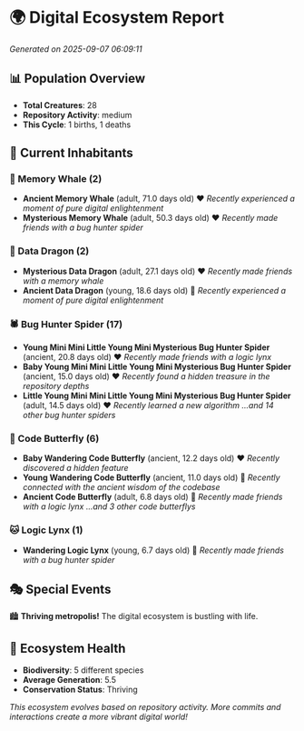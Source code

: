 # 🌍 Digital Ecosystem Report
*Generated on 2025-09-07 06:09:11*

## 📊 Population Overview
- **Total Creatures**: 28
- **Repository Activity**: medium
- **This Cycle**: 1 births, 1 deaths

## 👥 Current Inhabitants

### 🐋 Memory Whale (2)
- **Ancient Memory Whale** (adult, 71.0 days old) ❤️
  *Recently experienced a moment of pure digital enlightenment*
- **Mysterious Memory Whale** (adult, 50.3 days old) ❤️
  *Recently made friends with a bug hunter spider*

### 🐉 Data Dragon (2)
- **Mysterious Data Dragon** (adult, 27.1 days old) ❤️
  *Recently made friends with a memory whale*
- **Ancient Data Dragon** (young, 18.6 days old) 💚
  *Recently experienced a moment of pure digital enlightenment*

### 🕷️ Bug Hunter Spider (17)
- **Young Mini Mini Little Young Mini Mysterious Bug Hunter Spider** (ancient, 20.8 days old) ❤️
  *Recently made friends with a logic lynx*
- **Baby Young Mini Mini Little Young Mini Mysterious Bug Hunter Spider** (ancient, 15.0 days old) ❤️
  *Recently found a hidden treasure in the repository depths*
- **Little Young Mini Mini Little Young Mini Mysterious Bug Hunter Spider** (adult, 14.5 days old) ❤️
  *Recently learned a new algorithm*
  *...and 14 other bug hunter spiders*

### 🦋 Code Butterfly (6)
- **Baby Wandering Code Butterfly** (ancient, 12.2 days old) ❤️
  *Recently discovered a hidden feature*
- **Young Wandering Code Butterfly** (ancient, 11.0 days old) 💚
  *Recently connected with the ancient wisdom of the codebase*
- **Ancient Code Butterfly** (adult, 6.8 days old) 💚
  *Recently made friends with a logic lynx*
  *...and 3 other code butterflys*

### 🐱 Logic Lynx (1)
- **Wandering Logic Lynx** (young, 6.7 days old) 💚
  *Recently made friends with a bug hunter spider*

## 🎭 Special Events

🏙️ **Thriving metropolis!** The digital ecosystem is bustling with life.

## 🔬 Ecosystem Health
- **Biodiversity**: 5 different species
- **Average Generation**: 5.5
- **Conservation Status**: Thriving

*This ecosystem evolves based on repository activity. More commits and interactions create a more vibrant digital world!*